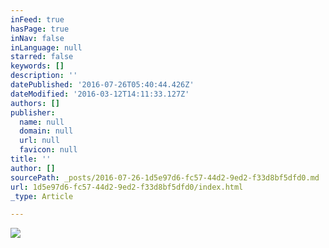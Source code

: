 ```yaml
---
inFeed: true
hasPage: true
inNav: false
inLanguage: null
starred: false
keywords: []
description: ''
datePublished: '2016-07-26T05:40:44.426Z'
dateModified: '2016-03-12T14:11:33.127Z'
authors: []
publisher:
  name: null
  domain: null
  url: null
  favicon: null
title: ''
author: []
sourcePath: _posts/2016-07-26-1d5e97d6-fc57-44d2-9ed2-f33d8bf5dfd0.md
url: 1d5e97d6-fc57-44d2-9ed2-f33d8bf5dfd0/index.html
_type: Article

---
```

![](https://the-grid-user-content.s3-us-west-2.amazonaws.com/80d24402-cf15-4757-a94a-de769624b9e7.jpg)